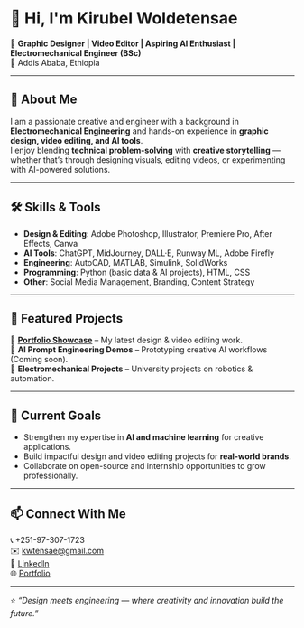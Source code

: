 # 👋 Hi, I'm Kirubel Woldetensae  

🎨 **Graphic Designer | Video Editor | Aspiring AI Enthusiast | Electromechanical Engineer (BSc)**  
📍 Addis Ababa, Ethiopia  

---

## 🚀 About Me
I am a passionate creative and engineer with a background in **Electromechanical Engineering** and hands-on experience in **graphic design, video editing, and AI tools**.  
I enjoy blending **technical problem-solving** with **creative storytelling** — whether that’s through designing visuals, editing videos, or experimenting with AI-powered solutions.  

---

## 🛠️ Skills & Tools
- **Design & Editing**: Adobe Photoshop, Illustrator, Premiere Pro, After Effects, Canva  
- **AI Tools**: ChatGPT, MidJourney, DALL·E, Runway ML, Adobe Firefly  
- **Engineering**: AutoCAD, MATLAB, Simulink, SolidWorks  
- **Programming**: Python (basic data & AI projects), HTML, CSS  
- **Other**: Social Media Management, Branding, Content Strategy  

---

## 📂 Featured Projects
🔹 **[Portfolio Showcase](https://drive.google.com/file/d/1WHrpM6lwCRbAUSLaKgbHgm0eyU6ZZM3a/view?usp=sharing)** – My latest design & video editing work.  
🔹 **AI Prompt Engineering Demos** – Prototyping creative AI workflows (Coming soon).  
🔹 **Electromechanical Projects** – University projects on robotics & automation.  

---

## 🎯 Current Goals
- Strengthen my expertise in **AI and machine learning** for creative applications.  
- Build impactful design and video editing projects for **real-world brands**.  
- Collaborate on open-source and internship opportunities to grow professionally.  

---

## 📫 Connect With Me
📞 +251-97-307-1723  
✉️ [kwtensae@gmail.com](mailto:kwtensae@gmail.com)  
🔗 [LinkedIn](https://www.linkedin.com/in/kirubel-woldetensae-27a200183)  
🌐 [Portfolio](https://drive.google.com/file/d/1WHrpM6lwCRbAUSLaKgbHgm0eyU6ZZM3a/view?usp=sharing)  

---

⭐️ *“Design meets engineering — where creativity and innovation build the future.”*
